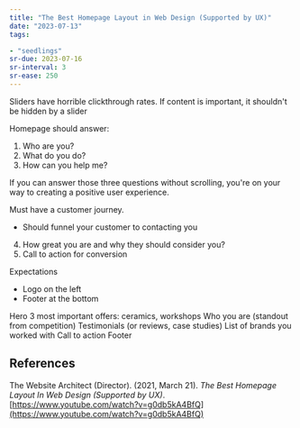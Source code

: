 ```yaml
---
title: "The Best Homepage Layout in Web Design (Supported by UX)"
date: "2023-07-13"
tags:

- "seedlings"
sr-due: 2023-07-16
sr-interval: 3
sr-ease: 250
---
```

Sliders have horrible clickthrough rates. If content is important, it shouldn't be hidden by a slider

Homepage should answer:
1. Who are you?
2. What do you do?
3. How can you help me?

If you can answer those three questions without scrolling, you're on your way to creating a positive user experience.

Must have a customer journey.
- Should funnel your customer to contacting you

4. How great you are and why they should consider you?
5. Call to action for conversion

Expectations
- Logo on the left
- Footer at the bottom

Hero
3 most important offers: ceramics, workshops
Who you are (standout from competition)
Testimonials (or reviews, case studies)
List of brands you worked with
Call to action
Footer



## References

The Website Architect (Director). (2021, March 21). _The Best Homepage Layout In Web Design (Supported by UX)_. [https://www.youtube.com/watch?v=g0db5kA4BfQ](https://www.youtube.com/watch?v=g0db5kA4BfQ)